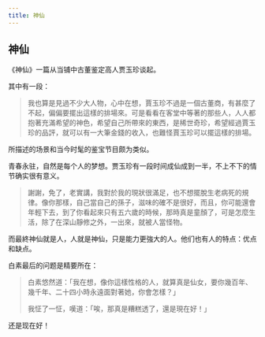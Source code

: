 ```yaml
---
title: 神仙
---
```


## 神仙

《神仙》一篇从当铺中古董鉴定高人贾玉珍谈起。

其中有一段：

>我也算是見過不少大人物，心中在想，賈玉珍不過是一個古董商，有甚麼了不起，偏偏要擺出這樣的排場來。可是看看在客堂中等著的那些人，人人都抱著充滿希望的神色，希望自己所帶來的東西，是稀世奇珍，希望經過賈玉珍的品評，就可以有一大筆金錢的收入，也難怪賈玉珍可以擺這樣的排場。

所描述的场景和当今时髦的鉴宝节目颇为类似。

青春永驻，自然是每个人的梦想。贾玉珍有一段时间成仙成到一半，不上不下的情节确实很有意义。

>謝謝，免了，老實講，我對於我的現狀很滿足，也不想擺脫生老病死的規律。像你那樣，自己當自己的孫子，滋味的確不是很好，而且，你可能還會年輕下去，到了你看起來只有五六歲的時候，那時真是童顏了，可是怎麼生活，除了在深山靜修之外，一出來，就被人當怪物。

而最終神仙就是人，人就是神仙，只是能力更強大的人。他们也有人的特点：优点和缺点。

白素最后的问题是精要所在：

>白素悠然道：「我在想，像你這樣性格的人，就算真是仙女，要你幾百年、幾千年、二十四小時永遠面對著她，你會怎樣？」
>
>我怔了一怔，嘆道：「唉，那真是糟糕透了，還是現在好！」

还是现在好！